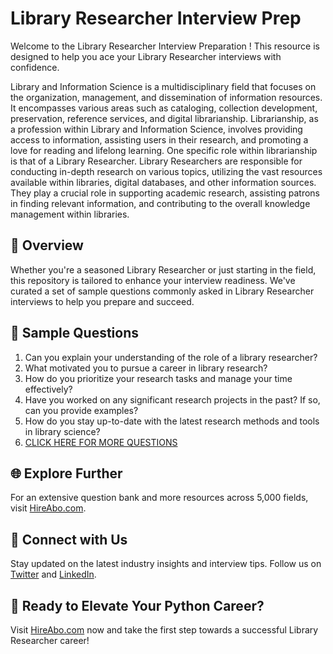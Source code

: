 # Library Researcher Interview Prep

Welcome to the Library Researcher Interview Preparation ! This resource is designed to help you ace your Library Researcher interviews with confidence.

Library and Information Science is a multidisciplinary field that focuses on the organization, management, and dissemination of information resources. It encompasses various areas such as cataloging, collection development, preservation, reference services, and digital librarianship. Librarianship, as a profession within Library and Information Science, involves providing access to information, assisting users in their research, and promoting a love for reading and lifelong learning. One specific role within librarianship is that of a Library Researcher. Library Researchers are responsible for conducting in-depth research on various topics, utilizing the vast resources available within libraries, digital databases, and other information sources. They play a crucial role in supporting academic research, assisting patrons in finding relevant information, and contributing to the overall knowledge management within libraries.

## 🚀 Overview

Whether you're a seasoned Library Researcher or just starting in the field, this repository is tailored to enhance your interview readiness. We've curated a set of sample questions commonly asked in Library Researcher interviews to help you prepare and succeed.

## 📝 Sample Questions

1. Can you explain your understanding of the role of a library researcher?
2. What motivated you to pursue a career in library research?
3. How do you prioritize your research tasks and manage your time effectively?
4. Have you worked on any significant research projects in the past? If so, can you provide examples?
5. How do you stay up-to-date with the latest research methods and tools in library science?
6. [CLICK HERE FOR MORE QUESTIONS](https://hireabo.com/job/18_0_43/Library%20Researcher)

## 🌐 Explore Further

For an extensive question bank and more resources across 5,000 fields, visit [HireAbo.com](https://www.hireabo.com).

## 📱 Connect with Us

Stay updated on the latest industry insights and interview tips. Follow us on [Twitter](https://twitter.com/hireabo) and [LinkedIn](https://www.linkedin.com/in/hire-abo-3609972a8/).

## 🚀 Ready to Elevate Your Python Career?

Visit [HireAbo.com](https://www.hireabo.com) now and take the first step towards a successful Library Researcher career!